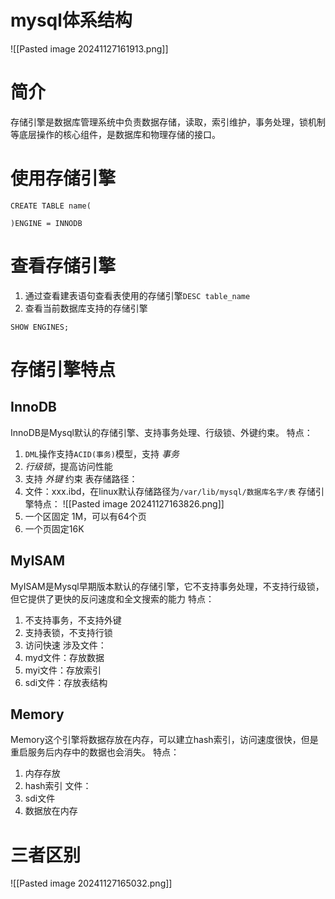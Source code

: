 # mysql体系结构
![[Pasted image 20241127161913.png]]


# 简介
存储引擎是数据库管理系统中负责数据存储，读取，索引维护，事务处理，锁机制等底层操作的核心组件，是数据库和物理存储的接口。

# 使用存储引擎
```
CREATE TABLE name(

)ENGINE = INNODB
```

# 查看存储引擎
1. 通过查看建表语句查看表使用的存储引擎`DESC table_name`
2. 查看当前数据库支持的存储引擎
```
SHOW ENGINES;
```

# 存储引擎特点
## InnoDB
InnoDB是Mysql默认的存储引擎、支持事务处理、行级锁、外键约束。
特点：
1. `DML`操作支持`ACID(事务)`模型，支持 _事务_	
2. _行级锁_，提高访问性能
3. 支持 _外键_ 约束
表存储路径：
1. 文件：xxx.ibd，在linux默认存储路径为`/var/lib/mysql/数据库名字/表`
存储引擎特点：
![[Pasted image 20241127163826.png]]
1. 一个区固定 1M，可以有64个页 
2. 一个页固定16K


## MyISAM
MyISAM是Mysql早期版本默认的存储引擎，它不支持事务处理，不支持行级锁，但它提供了更快的反问速度和全文搜索的能力
特点：
1. 不支持事务，不支持外键
2. 支持表锁，不支持行锁
3. 访问快速
涉及文件：
1.  myd文件：存放数据
2. myi文件：存放索引
3. sdi文件：存放表结构

## Memory
Memory这个引擎将数据存放在内存，可以建立hash索引，访问速度很快，但是重启服务后内存中的数据也会消失。
特点：
1. 内存存放
2. hash索引
文件：
1. sdi文件
2. 数据放在内存

# 三者区别
![[Pasted image 20241127165032.png]]
